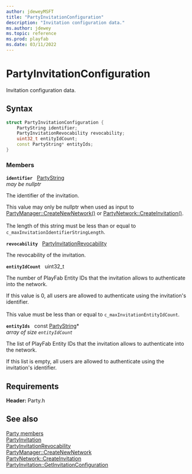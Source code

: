 ```yaml
---
author: jdeweyMSFT
title: "PartyInvitationConfiguration"
description: "Invitation configuration data."
ms.author: jdewey
ms.topic: reference
ms.prod: playfab
ms.date: 03/11/2022
---
```


# PartyInvitationConfiguration  

Invitation configuration data.  

## Syntax  
  
```cpp
struct PartyInvitationConfiguration {  
    PartyString identifier;  
    PartyInvitationRevocability revocability;  
    uint32_t entityIdCount;  
    const PartyString* entityIds;  
}  
```
  
### Members  
  
**`identifier`** &nbsp; [PartyString](../typedefs.md)  
*may be nullptr*  
  
The identifier of the invitation.
  
This value may only be nullptr when used as input to [PartyManager::CreateNewNetwork()](../classes/PartyManager/methods/partymanager_createnewnetwork.md) or [PartyNetwork::CreateInvitation()](../classes/PartyNetwork/methods/partynetwork_createinvitation.md). <br /><br /> The length of this string must be less than or equal to ```c_maxInvitationIdentifierStringLength```.
  
**`revocability`** &nbsp; [PartyInvitationRevocability](../enums/partyinvitationrevocability.md)  
  
The revocability of the invitation.
  
**`entityIdCount`** &nbsp; uint32_t  
  
The number of PlayFab Entity IDs that the invitation allows to authenticate into the network.
  
If this value is 0, all users are allowed to authenticate using the invitation's identifier. <br /><br /> This value must be less than or equal to ```c_maxInvitationEntityIdCount```.
  
**`entityIds`** &nbsp; const [PartyString](../typedefs.md)*  
*array of size `entityIdCount`*  
  
The list of PlayFab Entity IDs that the invitation allows to authenticate into the network.
  
If this list is empty, all users are allowed to authenticate using the invitation's identifier.
  
  
## Requirements  
  
**Header:** Party.h
  
## See also  
[Party members](../party_members.md)  
[PartyInvitation](../classes/PartyInvitation/partyinvitation.md)  
[PartyInvitationRevocability](../enums/partyinvitationrevocability.md)  
[PartyManager::CreateNewNetwork](../classes/PartyManager/methods/partymanager_createnewnetwork.md)  
[PartyNetwork::CreateInvitation](../classes/PartyNetwork/methods/partynetwork_createinvitation.md)  
[PartyInvitation::GetInvitationConfiguration](../classes/PartyInvitation/methods/partyinvitation_getinvitationconfiguration.md)
  
  
